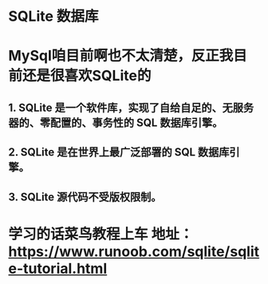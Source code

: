 <!--
 * @Description: 
 * @LastEditors: liukai
 * @Date: 2020-05-02 21:06:58
 * @LastEditTime: 2020-05-02 21:15:43
 * @FilePath: /C++课程学习记录/数据库技术sqlite/README.md
 -->
# SQLite 数据库
# MySql咱目前啊也不太清楚，反正我目前还是很喜欢SQLite的
## 1. SQLite 是一个软件库，实现了自给自足的、无服务器的、零配置的、事务性的 SQL 数据库引擎。
## 2. SQLite 是在世界上最广泛部署的 SQL 数据库引擎。
## 3. SQLite 源代码不受版权限制。
# 学习的话菜鸟教程上车 地址：https://www.runoob.com/sqlite/sqlite-tutorial.html